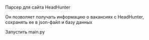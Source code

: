 Парсер для сайта HeadHunter

Он позволяет получать информацию о вакансиях с HeadHunter, сохранять ее в json-файл и базу данных

Запустить main.py
